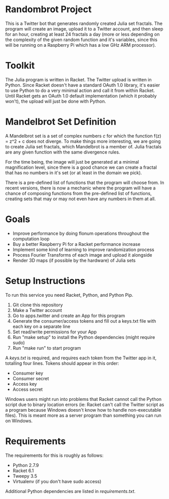 # Randombrot Project

This is a Twitter bot that generates randomly created Julia set fractals. 
The program will create an image, upload it to a Twitter account, 
and then sleep for an hour, creating at least 24 fractals a day (more or 
less depending on the complexity of the given random function and it's variables, 
since this will be running on a Raspberry Pi which has a low GHz ARM processor).

# Toolkit

The Julia program is written in Racket. The Twitter upload is written in 
Python. Since Racket doesn't have a standard OAuth 1.0 library, it's easier to 
use Python to do a very minimal action and call it from within Racket. 
Until Racket gets an OAuth 1.0 default implementation (which it probably won't), 
the upload will just be done with Python.

# Mandelbrot Set Definition

A Mandelbrot set is a set of complex numbers _c_ for which the function 
f(z) = z^2 + c does not diverge. To make things more interesting, we are
going to create Julia set fractals, which Mandelbrot is a member of. Julia fractals
are any given function with the same divergence rules. 

For the time being, the image will just be generated at a minimal 
magnification level, since there is a good chance we can create a fractal that 
has no numbers in it's set (or at least in the domain we pick).

There is a pre-defined list of functions that the program will choose from.
In recent versions, there is now a mechanic where the program will have a chance of
composing functions from the pre-defined list of functions, creating sets that may
or may not even have any numbers in them at all.

# Goals

* Improve performance by doing flonum operations throughout the computation loop
* Buy a better Raspberry Pi for a Racket performance increase
* Implement some kind of learning to improve randomization process
* Process Fourier Transforms of each image and upload it alongside
* Render 3D maps (if possible by the hardware) of Julia sets

# Setup Instructions

To run this service you need Racket, Python, and Python Pip.

1. Git clone this repository
2. Make a Twitter account
3. Go to apps.twitter and create an App for this program
4. Generate the consumer/access tokens and fill out a keys.txt file with each key on a separate line
5. Set read/write permissions for your App
6. Run "make setup" to install the Python dependencies (might require sudo)
7. Run "make run" to start program

A _keys.txt_ is required, and requires each token from the Twitter app in it, totalling four lines.
Tokens should appear in this order:

* Consumer key
* Consumer secret
* Access key
* Access secret

Windows users might run into problems that Racket cannot call the Python script 
due to binary location errors (ie: Racket can't call the Twitter script as a 
program because Windows doesn't know how to handle non-executable files). This is 
meant more as a server program than something you can run on Windows.

# Requirements

The requirements for this is roughly as follows:

* Python 2.7.9
* Racket 6.1
* Tweepy 3.5
* Virtualenv (if you don't have sudo access)

Additional Python dependencies are listed in _requirements.txt_.
